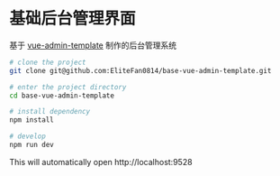 # 基础后台管理界面

基于 [vue-admin-template](https://github.com/PanJiaChen/vue-admin-template.git) 制作的后台管理系统

```bash
# clone the project
git clone git@github.com:EliteFan0814/base-vue-admin-template.git

# enter the project directory
cd base-vue-admin-template

# install dependency
npm install

# develop
npm run dev
```

This will automatically open http://localhost:9528
